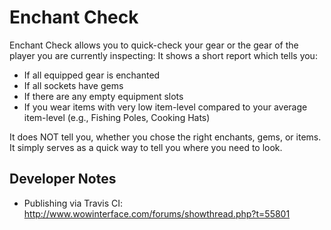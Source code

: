 # Enchant Check

Enchant Check allows you to quick-check your gear or the gear of the player you are currently inspecting: It shows a short report which tells you:

* If all equipped gear is enchanted
* If all sockets have gems
* If there are any empty equipment slots
* If you wear items with very low item-level compared to your average item-level (e.g., Fishing Poles, Cooking Hats)

It does NOT tell you, whether you chose the right enchants, gems, or items. It simply serves as a quick way to tell you where you need to look.

## Developer Notes

* Publishing via Travis CI: http://www.wowinterface.com/forums/showthread.php?t=55801
